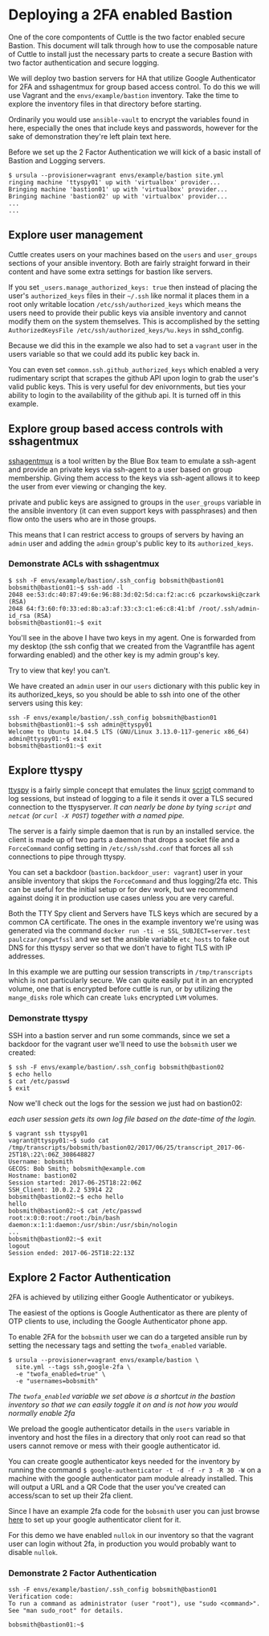 # Deploying a 2FA enabled Bastion

One of the core compontents of Cuttle is the two factor enabled secure Bastion.
This document will talk through how to use the composable nature of Cuttle to
install just the necessary parts to create a secure Bastion with two factor
authentication and secure logging.

We will deploy two bastion servers for HA that utilize Google Authenticator
for 2FA and sshagentmux for group based access control.  To do this we will
use Vagrant and the `envs/example/bastion` inventory. Take the time to
explore the inventory files in that directory before starting.

Ordinarily you would use `ansible-vault` to encrypt the variables found in here,
especially the ones that include keys and passwords, however for the sake of
demonstration they're left plain text here.

Before we set up the 2 Factor Authentication we will kick of a basic install of
Bastion and Logging servers.

```
$ ursula --provisioner=vagrant envs/example/bastion site.yml
ringing machine 'ttyspy01' up with 'virtualbox' provider...
Bringing machine 'bastion01' up with 'virtualbox' provider...
Bringing machine 'bastion02' up with 'virtualbox' provider...
...
...
```

## Explore user management

Cuttle creates users on your machines based on the `users` and `user_groups`
sections of your ansible inventory.  Both are fairly straight forward in their
content and have some extra settings for bastion like servers.

If you set `_users.manage_authorized_keys: true` then instead of placing the user's
`authorized_keys` files in their `~/.ssh` like normal it places them in a root only
writable location `/etc/ssh/authorized_keys` which means the users need to provide
their public keys via ansible inventory and cannot modify them on the system themselves.
This is accomplished by the setting `AuthorizedKeysFile /etc/ssh/authorized_keys/%u.keys`
in sshd_config.

Because we did this in the example we also had to set a `vagrant` user in the
users variable so that we could add its public key back in.

You can even set `common.ssh.github_authorized_keys` which enabled a very
rudimentary script that scrapes the github API upon login to grab the user's
valid public keys.  This is very useful for dev enivornments, but ties your
ability to login to the availability of the github api.  It is turned off in
this example.

## Explore group based access controls with sshagentmux

[sshagentmux](https://github.com/blueboxgroup/sshagentmux) is a tool written by
the Blue Box team to emulate a ssh-agent and provide an private keys via
ssh-agent to a user based on group membership. Giving them access to the keys
via ssh-agent allows it to keep the user from ever viewing or changing the key.

private and public keys are assigned to groups in the `user_groups` variable in
the ansible inventory (it can even support keys with passphrases) and then flow
onto the users who are in those groups.

This means that I can restrict access to groups of servers by having an `admin`
user and adding the `admin` group's public key to its `authorized_keys`.

### Demonstrate ACLs with sshagentmux

```
$ ssh -F envs/example/bastion/.ssh_config bobsmith@bastion01               
bobsmith@bastion01:~$ ssh-add -l
2048 ee:53:dc:40:87:49:6e:96:88:3d:02:5d:ca:f2:ac:c6 pczarkowski@czark (RSA)
2048 64:f3:60:f0:33:ed:8b:a3:af:33:c3:c1:e6:c8:41:bf /root/.ssh/admin-id_rsa (RSA)
bobsmith@bastion01:~$ exit
```

You'll see in the above I have two keys in my agent.  One is forwarded from my
desktop (the ssh config that we created from the Vagrantfile has agent
forwarding enabled) and the other key is my admin group's key.

Try to view that key!  you can't.

We have created an `admin` user in our `users` dictionary with this public key
in its authorized_keys, so you should be able to ssh into one of the other
servers using this key:

```
ssh -F envs/example/bastion/.ssh_config bobsmith@bastion01               
bobsmith@bastion01:~$ ssh admin@ttyspy01
Welcome to Ubuntu 14.04.5 LTS (GNU/Linux 3.13.0-117-generic x86_64)
admin@ttyspy01:~$ exit
bobsmith@bastion01:~$ exit
```

## Explore ttyspy

[ttyspy](https://github.com/IBM/ttyspy) is a fairly simple concept that emulates
the linux [script](https://linux.die.net/man/1/script)
command to log sessions, but instead of logging to a file it sends it over a
TLS secured connection to the ttyspyserver.  _It can nearly be done by tying `script`
and `netcat` (or `curl -X POST`) together with a named pipe._

The server is a fairly simple daemon that is run by an installed service.  the
client is made up of two parts a daemon that drops a socket file and a
`ForceCommand` config setting in `/etc/ssh/sshd.conf` that forces all `ssh`
connections to pipe through ttyspy.

You can set a backdoor (`bastion.backdoor_user: vagrant`) user in your ansible
inventory that skips the `ForceCommand` and thus logging/2fa etc.  This can be
useful for the initial setup or for dev work, but we recommend against doing
it in production use cases unless you are very careful.

Both the TTY Spy client and Servers have TLS keys which are secured by a common
CA certificate.  The ones in the example inventory we're using was generated via
the command `docker run -ti -e SSL_SUBJECT=server.test paulczar/omgwtfssl`
and we set the ansible variable `etc_hosts` to fake out DNS for this ttyspy
server so that we don't have to fight TLS with IP addresses.

In this example we are putting our session transcripts in `/tmp/transcripts` which
is not particularly secure.  We can quite easily put it in an encrypted volume,
one that is encrypted before cuttle is run, or by utilizing the `mange_disks` role
which can create `luks` encrypted `LVM` volumes.

### Demonstrate ttyspy

SSH into a bastion server and run some commands, since we set a backdoor for the
vagrant user we'll need to use the `bobsmith` user we created:

```
$ ssh -F envs/example/bastion/.ssh_config bobsmith@bastion02
$ echo hello
$ cat /etc/passwd
$ exit
```

Now we'll check out the logs for the session we just had on bastion02:

_each user session gets its own log file based on the date-time of the login._

```
$ vagrant ssh ttyspy01
vagrant@ttyspy01:~$ sudo cat /tmp/transcripts/bobsmith/bastion02/2017/06/25/transcript_2017-06-25T18\:22\:06Z_308648827
Username: bobsmith
GECOS: Bob Smith; bobsmith@example.com
Hostname: bastion02
Session started: 2017-06-25T18:22:06Z
SSH_Client: 10.0.2.2 53914 22
bobsmith@bastion02:~$ echo hello
hello
bobsmith@bastion02:~$ cat /etc/passwd
root:x:0:0:root:/root:/bin/bash
daemon:x:1:1:daemon:/usr/sbin:/usr/sbin/nologin
...
bobsmith@bastion02:~$ exit
logout
Session ended: 2017-06-25T18:22:13Z
```

## Explore 2 Factor Authentication

2FA is achieved by utilizing either Google Authenticator or yubikeys.

The easiest of the options is Google Authenticator as there are plenty of
OTP clients to use, including the Google Authenticator phone app.

To enable 2FA for the `bobsmith` user we can do a
targeted ansible run by setting the necessary tags and setting the
`twofa_enabled` variable.

```
$ ursula --provisioner=vagrant envs/example/bastion \
  site.yml --tags ssh,google-2fa \
  -e "twofa_enabled=true" \
  -e "usernames=bobsmith"
```

_The `twofa_enabled` variable we set above is a shortcut in the bastion
inventory so that we can easily toggle it on and is not how you would normally
enable 2fa_

We preload the google authenticator details in the `users` variable in inventory
and host the files in a directory that only root can read so that users cannot
remove or mess with their google authenticator id.

You can create google authenticator keys needed for the inventory by running
the command `$ google-authenticator -t -d -f -r 3 -R 30 -W` on a machine with
the google authenticator pam module already installed.  This will output a URL
and a QR Code that the user you've created can access/scan to set up their
2fa client.

Since I have an example 2fa code for the `bobsmith` user you can just browse
[here](https://www.google.com/chart?chs=200x200&chld=M|0&cht=qr&chl=otpauth://totp/vagrant@bastion01%3Fsecret%3DJEPXZJ3HSYNHMDQO)
to set up your google authenticator client for it.

For this demo we have enabled `nullok` in our inventory so that the vagrant user
can login without 2fa, in production you would probably want to disable `nullok`.

### Demonstrate 2 Factor Authentication

```
ssh -F envs/example/bastion/.ssh_config bobsmith@bastion01
Verification code:
To run a command as administrator (user "root"), use "sudo <command>".
See "man sudo_root" for details.

bobsmith@bastion01:~$
```
